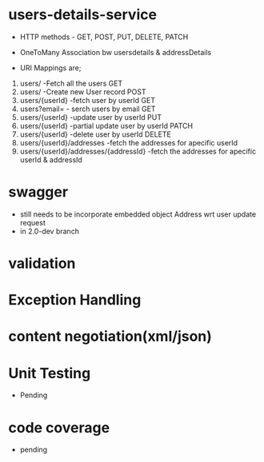 # users-details-service

* HTTP methods - GET, POST, PUT, DELETE, PATCH

* OneToMany Association bw usersdetails & addressDetails
* URI Mappings are;
1. users/ -Fetch all the users GET
2. users/ -Create new User record POST
3. users/{userId} -fetch user by userId GET
4. users?email= - serch users by email GET
5. users/{userId} -update user by userId PUT
6. users/{userId} -partial update user by userId PATCH
7. users/{userId} -delete user by userId DELETE
8. users/{userId}/addresses -fetch the addresses for apecific userId
9. users/{userId}/addresses/{addressId} -fetch the addresses for apecific userId & addressId

# swagger
* still needs to be incorporate embedded object Address wrt user update request
* in 2.0-dev branch
# validation
# Exception Handling
# content negotiation(xml/json)
# Unit Testing
* Pending
# code coverage
* pending
